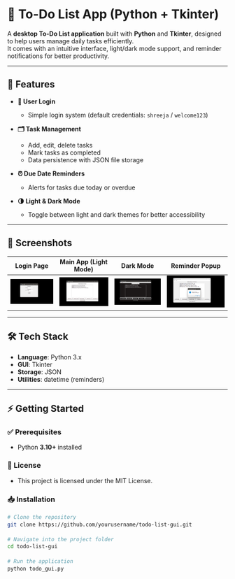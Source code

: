 # 📝 To-Do List App (Python + Tkinter)

A **desktop To-Do List application** built with **Python** and **Tkinter**, designed to help users manage daily tasks efficiently.  
It comes with an intuitive interface, light/dark mode support, and reminder notifications for better productivity.

---

## 🚀 Features

- **🔐 User Login**  
  - Simple login system (default credentials: `shreeja` / `welcome123`)

- **🗂️ Task Management**  
  - Add, edit, delete tasks  
  - Mark tasks as completed  
  - Data persistence with JSON file storage  

- **⏰ Due Date Reminders**  
  - Alerts for tasks due today or overdue  

- **🌗 Light & Dark Mode**  
  - Toggle between light and dark themes for better accessibility  

---

## 📸 Screenshots  

| Login Page | Main App (Light Mode) | Dark Mode | Reminder Popup |
|------------|------------------------|-----------|----------------|
| ![Login](login.png) | ![Light](light_mode.png) | ![Dark](dark_mode.png) | ![Reminder](reminder_popup.png) |

---

## 🛠️ Tech Stack

- **Language**: Python 3.x  
- **GUI**: Tkinter  
- **Storage**: JSON  
- **Utilities**: datetime (reminders)  

---

## ⚡ Getting Started

### ✅ Prerequisites
- Python **3.10+** installed

### 📜 License
- This project is licensed under the MIT License.

### 📥 Installation
```bash
# Clone the repository
git clone https://github.com/yourusername/todo-list-gui.git

# Navigate into the project folder
cd todo-list-gui

# Run the application
python todo_gui.py
